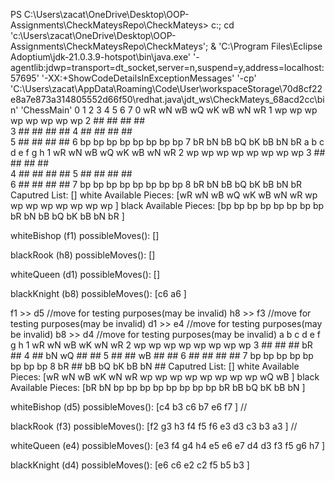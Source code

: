 PS C:\Users\zacat\OneDrive\Desktop\OOP-Assignments\CheckMateysRepo\CheckMateys>  c:; cd 'c:\Users\zacat\OneDrive\Desktop\OOP-Assignments\CheckMateysRepo\CheckMateys'; & 'C:\Program Files\Eclipse Adoptium\jdk-21.0.3.9-hotspot\bin\java.exe' '-agentlib:jdwp=transport=dt_socket,server=n,suspend=y,address=localhost:57695' '-XX:+ShowCodeDetailsInExceptionMessages' '-cp' 'C:\Users\zacat\AppData\Roaming\Code\User\workspaceStorage\70d8cf22e8a7e873a314805552d66f50\redhat.java\jdt_ws\CheckMateys_68acd2cc\bin' 'ChessMain' 
  0  1  2  3  4  5  6  7 
0 wR wN wB wQ wK wB wN wR 
1 wp wp wp wp wp wp wp wp 
2 ##    ##    ##    ##    
3    ##    ##    ##    ## 
4 ##    ##    ##    ##    
5    ##    ##    ##    ## 
6 bp bp bp bp bp bp bp bp 
7 bR bN bB bQ bK bB bN bR 
  a  b  c  d  e  f  g  h 
1 wR wN wB wQ wK wB wN wR 
2 wp wp wp wp wp wp wp wp 
3 ##    ##    ##    ##    
4    ##    ##    ##    ## 
5 ##    ##    ##    ##    
6    ##    ##    ##    ## 
7 bp bp bp bp bp bp bp bp 
8 bR bN bB bQ bK bB bN bR
Caputred List: []
white Available Pieces: [wR wN wB wQ wK wB wN wR wp wp wp wp wp wp wp wp ]
black Available Pieces: [bp bp bp bp bp bp bp bp bR bN bB bQ bK bB bN bR ]

whiteBishop (f1) possibleMoves(): []

blackRook (h8) possibleMoves(): []

whiteQueen (d1) possibleMoves(): []

blackKnight (b8) possibleMoves(): [c6 a6 ]

f1 >> d5    //move for testing purposes(may be invalid)
h8 >> f3    //move for testing purposes(may be invalid)
d1 >> e4    //move for testing purposes(may be invalid)
b8 >> d4    //move for testing purposes(may be invalid)
  a  b  c  d  e  f  g  h
1 wR wN wB    wK    wN wR
2 wp wp wp wp wp wp wp wp
3 ##    ##    ## bR ##
4    ##    bN wQ ##    ##
5 ##    ## wB ##    ##
6    ##    ##    ##    ##
7 bp bp bp bp bp bp bp bp
8 bR ## bB bQ bK bB bN ##
Caputred List: []
white Available Pieces: [wR wN wB wK wN wR wp wp wp wp wp wp wp wp wQ wB ]
black Available Pieces: [bR bN bp bp bp bp bp bp bp bp bR bB bQ bK bB bN ]

whiteBishop (d5) possibleMoves(): [c4 b3 c6 b7 e6 f7 ]   //

blackRook (f3) possibleMoves(): [f2 g3 h3 f4 f5 f6 e3 d3 c3 b3 a3 ]   //

whiteQueen (e4) possibleMoves(): [e3 f4 g4 h4 e5 e6 e7 d4 d3 f3 f5 g6 h7 ]

blackKnight (d4) possibleMoves(): [e6 c6 e2 c2 f5 b5 b3 ]